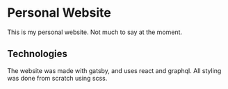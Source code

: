 # Personal Website

This is my personal website. Not much to say at the moment.

## Technologies

The website was made with gatsby, and uses react and graphql. All styling was done from scratch using scss.
